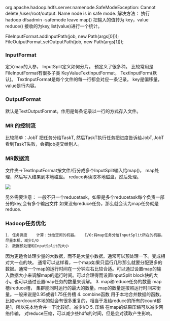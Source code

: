org.apache.hadoop.hdfs.server.namenode.SafeModeException: Cannot delete /user/root/output. Name node is in safe mode.
解决方法：
        执行 hadoop dfsadmin -safemode leave
map() 把输入的值转为 key，value
reduce() 接收的为key,list(value)进行一个统计。

FileInputFormat.addInputPath(job, new Path(args[0]));
FileOutputFormat.setOutputPath(job, new Path(args[1]));
### InputFormat
定义map的入参， InputSplit定义如何分片。 
预定义了很多种。
比较常用是FileInputFormat有很多子类 KeyValueTextInputFormat， TextInputForm(默认)。
TextInputFormat是每个文件的每一行都会对应一条记录。
key是偏移量，value是行内容。

### OutputFormat
默认是TextOutputFormat。作用是每条记录以一行的方式存入文件。

### MR 的控制流
比较简单：JobT 把任务分给TaskT, 然后TaskT执行任务把进度告诉给JobT,JobT看到TaskT失败，会把job提交给别人。

### MR数据流
文件夹->TextInputFormat按文件/行分成多个InputSplit输入给map()，
map处理，然后写入结果到本地磁盘。
reduce再读取本地磁盘，然后处理。


![](http://git.oschina.net/wzj777/princeWiki/raw/master/pic/hadoop/hadoop-2.png)

另外需要注意：
    一般不只一个reducetask，如果是多个reducetask每个负责一部分的key,会有多个输出文件
如果没有reduce任务，那么就会认为map任务就是reduce.
### Hadoop任务优化
    1. 任务调度    计算：分给空闲的机器。   I/O:将map任务分给InputSplit所在的机器，尽量本机，减少I/O
    2. 数据预处理和InputSplit的大小
因为更适合处理少量的大数据，而不是大量小数据。通常可以预处理一下。变成相对大一点的块。  通常可以这样看，一个map如果只运行几秒那么就要分配更多的数据。通常一个map的运行时间在一分钟左右比较合适。可以通过设置map的输入数据大小来调解map的运行时间。可以合理得而设置InputSplit block快的大小。也可以通过设置map任务的数量来调解。
    3. map和reduce任务的数量
map槽/reduce槽， 集群能同时运行的最大的数量。map的数量是按照运行时间来衡量。一般来说是0.95或者1.75任务槽
    4. combine函数
用于本地合并数据的函数。  比如wordcount本地的就会有很多重复的，相当于发给reduce的所有的count都是1，所以先本地合并一下比较好。减少I/O
    5. 压缩
在map的结果压缩可以减少网络传输， 对reduce压缩，可以减少些hdfs的时间，但是会对读取产生影响。
   

